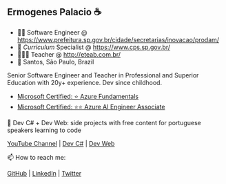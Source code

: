 ## Ermogenes Palacio ☕
- 🐱‍👤 Software Engineer @ https://www.prefeitura.sp.gov.br/cidade/secretarias/inovacao/prodam/
- 🦉 _Curriculum_ Specialist @ https://www.cps.sp.gov.br/
- 👨🏻‍🏫 Teacher @ http://eteab.com.br/
- 📍 Santos, São Paulo, Brazil

Senior Software Engineer and Teacher in Professional and Superior Education with 20y+ experience. Dev since childhood.

- [Microsoft Certified: ⭐ Azure Fundamentals](https://www.youracclaim.com/badges/6380b971-e8f4-4757-a4ab-4cc1a52f95f3/public_url)
- [Microsoft Certified: ⭐⭐ Azure AI Engineer Associate](https://www.youracclaim.com/badges/61de0d9e-076e-42f9-87fc-118897772d79/public_url)

🔭 Dev C# + Dev Web: side projects with free content for portuguese speakers learning to code

[YouTube Channel](https://www.youtube.com/channel/UCeRLqYFNV2wPBclJLzbJ2Fw) | [Dev C#](https://github.com/ermogenes/aulas-programacao-csharp/) | [Dev Web](https://github.com/ermogenes/aulas-programacao-web)

📫 How to reach me:

[GitHub](https://github.com/ermogenes) | [LinkedIn](https://www.linkedin.com/in/ermogenes/) | [Twitter](http://twitter.com/ermogenes)
